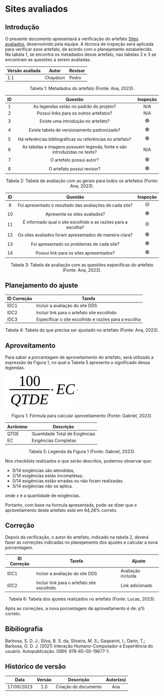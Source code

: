 # Sites avaliados

## Introdução

O presente documento apresentará a verificação do artefato [Sites avaliados](https://interacao-humano-computador.github.io/2023.1-Wikipedia/planejamento/sitesAnalisados/), desenvolvido pela equipe. A técnica de inspeção será aplicada para verificar esse artefato, de acordo com o planejamento estabelecido. Na tabela 1, se encontra os metadados desse artefato, nas tabelas 2 e 3 se encontram as questões a serem avaliadas.

<center>

| Versão avaliada | Autor    | Revisor |
| ---------------- | -------- | ------- |
| 1.1              | Chaydson | Pedro   |

</center>

<div style="text-align: center">
<p> Tabela 1: Metadados do artefato (Fonte: Ana, 2023). </p>
</div>

| ID |                                 Questão                                 | Inspeção |
| :-: | :-----------------------------------------------------------------------: | :--------: |
| 1 |                 As legendas estão no padrão do projeto?                 |    N/A    |
| 2 |                  Possui links para os outros artefatos?                  |    N/A    |
| 3 |                   Existe uma introdução no artefato?                   |     🟢     |
| 4 |                Existe tabela de versionamento padronizado?                |     🟢     |
| 5 |      Há referências bibliográficas ou referências no artefato?      |     🟢     |
| 6 | As tabelas e imagens possuem legenda, fonte e são introduzidas no texto? |    N/A    |
| 7 |                         O artefato possui autor?                         |     🟢     |
| 8 |                        O artefato possui revisor?                        |     🟢     |

<div style="text-align: center">
<p> Tabela 2: Tabela de avaliação com as gerais para todos os artefatos (Fonte: Ana, 2023). </p>
</div>

| ID |                            Questão                            | Inspeção |
| :-: | :-------------------------------------------------------------: | :--------: |
| 9 |   Foi apresentado o resultado das avaliações de cada site?   |     🟡     |
| 10 |                  Apresenta os sites avaliados?                  |     🟢     |
| 11 | É informado qual o site escolhido e as razões para a escolha? |     🟡     |
| 12 |     Os sites avaliados foram apresentados de maneira clara?     |     🟢     |
| 13 |           Foi apresentado os problemas de cada site?           |     🟢     |
| 14 |             Possui link para os sites apresentados?             |     🟢     |

<div style="text-align: center">
<p> Tabela 3: Tabela de avaliação com as questões específicas do artefato (Fonte: Ana, 2023). </p>
</div>

## Planejamento do ajuste

| ID Correção | Tarefa                                                |
| ------------- | ----------------------------------------------------- |
| IDC1          | Incluir a avaliação do site DDS                     |
| IDC2          | Incluir link para o artefato site escolhido           |
| IDC3          | Especificar o site escolhido e razões para a escolha |

<div style="text-align: center">
<p> Tabela 4: Tabela do que precisa ser ajustado no artefato (Fonte: Ana, 2023). </p>
</div>

## Aproveitamento

Para saber a porcentagem de aproveitamento do artefato, será utilizado a expressão da Figura 1, no qual a Tabela 5 apresenta o significado dessa legendas.

<img src="../../../images/formulaCalculoAproveitamento.png"  alt="legenda da fórmula da figura 1"/>
<div style="text-align: center">

<p> Figura 1: Fórmula para calcular aproveitamento (Fonte: Gabriel, 2023). </p>
</div>

| Acrônimo | Descrição                     |
| --------- | ------------------------------- |
| QTDE      | Quantidade Total de Exigências |
| EC        | Exigências Completas           |

<div style="text-align: center">
<p> Tabela 5: Legenda da Figura 1 (Fonte: Gabriel, 2023). </p>
</div>

Nos checklists realizados e que serão descritos, podemos observar que:

- 9/14 exigências são atendidas;
- 2/14 exigências estão incompletas;
- 0/14 exigências estão erradas ou não foram realizadas.
- 3/14 exigências não se aplica.

onde x é a quantidade de exigências.

Portanto, com base na formula apresentada, pode-se dizer que o aproveitamento deste artefato está em 64,28% correto.

## Correção

Depois da verificação, o autor do artefato, indicado na tabela 2, deverá fazer as correções indicadas no planejamento dos ajustes e calcular a nova porcentagem.

| ID Correção | Tarefa                                      | Ajuste                |
| ------------- | ------------------------------------------- | --------------------- |
| IDC1          | Incluir a avaliação do site DDS           | Avaliação incluída |
| IDC2          | Incluir link para o artefato site escolhido | Link adicionado       |

<!-- Atualizar histórico de versão, após corrigir. -->

<div style="text-align: center">
<p> Tabela 6: Tabela dos ajustes realizados no artefato (Fonte: Lucas, 2023). </p>
</div>

Após as correções, a nova porcentagem de aproveitamento é de: p% correto.

## Bibiliografia

Barbosa, S. D. J.; Silva, B. S. da; Silveira, M. S.; Gasparini, I.; Darin, T.; Barbosa, G. D. J. (2021) Interação Humano-Computador e Experiência do usuário. Autopublicação. ISBN: 978-65-00-19677-1.

## Histórico de versão

|    Data    | Versão |      Descrição      | Autor(es) |
| :--------: | :-----: | :--------------------: | :-------: |
| 17/06/2023 |   1.0   | Criação do documento |    Ana    |
